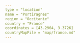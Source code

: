 ```yaml
---
type = "location"
name = "Portiragnes"
region = "Occitanie"
country = "France"
coordinates = [43.2964, 3.3726]
countryMapFile = "map/france.md"
---
```

